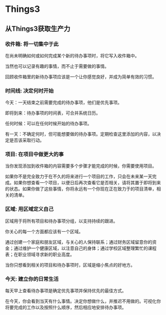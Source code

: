 # Things3

## 从Things3获取生产力

### 收件箱: 将一切集中于此

在尚未明确如何或如何完成某个新的待办事项时，将它写入收件箱中。

当然也可以记录有趣的事情，而不止于需要做的事情。

回顾收件箱里的新待办事项应该是一个让你感觉良好，并成为简单有效的习惯。

### 时间线: 决定何时开始

今天：一天结束之前需要完成的待办事项，他们是优先事项。

即将到来：待办事项的时间表，可合并系统日历。

任何时候：可以在任何时候开始的待办事项。

有一天：不确定何时，但可能想要做的待办事项。定期检查这里添加的内容，以决定是否该采取行动。

### 项目: 在项目中做更大的事

当你发现添加到收件箱的内容需要多个步骤才能完成的时候，你需要使用项目。

如果你不是完全致力于在不久的将来进行一个项目的工作，只会在未来某一天完成。如果你想查看一个项目，以便日后再次查看它是否相关，请将其置于即将到来的状态。如果你做了这些事情，你将永远有一个你现在正在致力于的项目清单，相关的清单。

### 区域: 用区域定义自己

区域用于将所有项目和待办事项分组，以支持持续的跟进。

你关心的每一个方面都应该有一个区域。

通过创建一个家庭和朋友区域，与关心的人保持联系；通过财务区域留意你的资金；通过维护一个健康区域，以注意自己的身体；通过学校区域整理繁忙的课程表；在职业领域寻求新的职业高度。

当你只想看到相关的项目和待办事项时，区域是缩小焦点的好地方。

### 今天: 建立你的日常生活

每天早上查看待办事项是确定优先事项并保持优先的最佳方式。

在今天，你会看到当天有什么事情。决定你想做什么，并推迟不用做的。可视化你将要完成的工作以及按照什么顺序，然后相应地安排待办事项。
